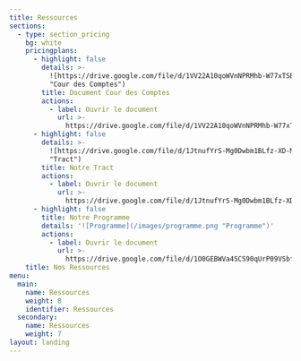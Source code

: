 ```yaml
---
title: Ressources
sections:
  - type: section_pricing
    bg: white
    pricingplans:
      - highlight: false
        details: >-
          ![https://drive.google.com/file/d/1VV22A10qoWVnNPRMhb-W77xTSBcZoanK/view?usp=sharing](/images/cour-des-comptes-recto.png
          "Cour des Comptes")
        title: Document Cour des Comptes
        actions:
          - label: Ouvrir le document
            url: >-
              https://drive.google.com/file/d/1VV22A10qoWVnNPRMhb-W77xTSBcZoanK/view?usp=sharing
      - highlight: false
        details: >-
          ![https://drive.google.com/file/d/1JtnufYrS-Mg0Dwbm1BLfz-XD-M5RL2XD/view](/images/tract-autrement-saint-jean-de-monts.png
          "Tract")
        title: Notre Tract
        actions:
          - label: Ouvrir le document
            url: >-
              https://drive.google.com/file/d/1JtnufYrS-Mg0Dwbm1BLfz-XD-M5RL2XD/view
      - highlight: false
        title: Notre Programme
        details: '![Programme](/images/programme.png "Programme")'
        actions:
          - label: Ouvrir le document
            url: >-
              https://drive.google.com/file/d/1O0GEBWVa4SCS90qUrP09VSbffgcCKpzf/view?usp=sharing
    title: Nos Ressources
menu:
  main:
    name: Ressources
    weight: 8
    identifier: Ressources
  secondary:
    name: Ressources
    weight: 7
layout: landing
---
```

